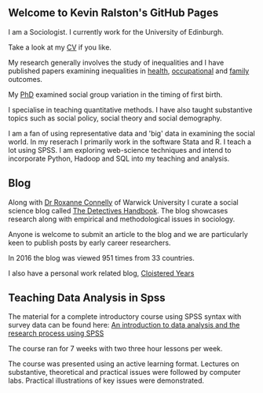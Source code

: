 ## Welcome to Kevin Ralston's GitHub Pages

I am a Sociologist. I currently work for the University of Edinburgh.

Take a look at my [CV](https://github.com/kevralston/kevralston.github.io/blob/master/C.V.2017.v2.docx) if you like.

My research generally involves the study of inequalities and I have published papers examining inequalities in [health](http://eprints.gla.ac.uk/105349/1/105349.pdf), [occupational](http://www.tandfonline.com/doi/full/10.1080/21582041.2016.1194452) and [family](https://dspace.stir.ac.uk/bitstream/1893/25286/1/Ralston_Gayle_Lambert_SRO_2016.pdf) outcomes. 

My [PhD](https://dspace.stir.ac.uk/bitstream/1893/9815/1/Childbearing_and_First_Birth_in_Scotland_16may12_v.1.4.pdf) examined social group variation in the timing of first birth. 

I specialise in teaching quantitative methods. I have also taught substantive topics such as social policy, social theory and social demography. 

I am a fan of using representative data and 'big' data in examining the social world. In my reserach I primarily work in the software Stata and R. I teach a lot using SPSS. I am exploring web-science techniques and intend to incorporate Python, Hadoop and SQL into my teaching and analysis.

## Blog

Along with [Dr Roxanne Connelly](http://www2.warwick.ac.uk/fac/soc/sociology/staff/connelly/) of Warwick University I curate a social science blog called [The Detectives Handbook](https://thedetectiveshandbook.wordpress.com/). The blog showcases research along with empirical and methodological issues in sociology. 

Anyone is welcome to submit an article to the blog and we are particularly keen to publish posts by early career researchers.

In 2016 the blog was viewed 951 times from 33 countries. 

I also have a personal work related blog, [Cloistered Years](https://cloisteredyears.wordpress.com/)

## Teaching Data Analysis in Spss

The material for a complete introductory course using SPSS syntax with survey data can be found here: [An introduction to data analysis and the research process using SPSS](https://cloisteredyears.wordpress.com/data-analysis-in-spss/)

The course ran for 7 weeks with two three hour lessons per week.

The course was presented using an active learning format. Lectures on substantive, theoretical and practical issues were followed by computer labs. Practical illustrations of key issues were demonstrated.
